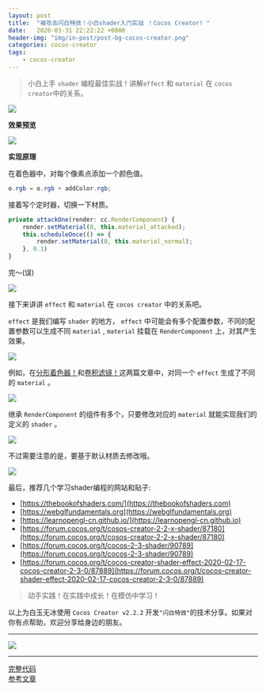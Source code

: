```yaml
---
layout: post
title:  "被攻击闪白特效！小白shader入门实战 ！Cocos Creator! "
date:   2020-03-31 22:22:22 +0800
header-img: "img/in-post/post-bg-cocos-creator.png"
categories: cocos-creator
tags:
    - cocos-creator
---
```


>  小白上手 `shader` 编程最佳实战！讲解`effect` 和 `material` 在 `cocos creator`中的关系。

![](/img/in-post/202003/31-01.jpg)   


**效果预览**

![](/img/in-post/202003/31-02.gif)   


**实现原理**

在着色器中，对每个像素点添加一个颜色值。  

```glsl
o.rgb = o.rgb + addColor.rgb;
```

接着写个定时器，切换一下材质。  

```ts
private attackOne(render: cc.RenderComponent) {
    render.setMaterial(0, this.material_attacked);
    this.scheduleOnce(() => {
        render.setMaterial(0, this.material_normal);
    }, 0.1)
}
```

完～(误)

![](/img/in-post/202003/31-03.jpg)   


接下来讲讲 `effect` 和 `material` 在 `cocos creator` 中的关系吧。  

`effect` 是我们编写 `shader` 的地方， `effect` 中可能会有多个配置参数，不同的配置参数可以生成不同 `material` , `material` 挂载在 `RenderComponent` 上，对其产生效果。  

![](/img/in-post/202003/31-04.jpg)   


例如，在[分形着色器！](https://mp.weixin.qq.com/s/OuQaI18LwX3Lw7aRcKjDOw)和[卷积滤镜！](https://mp.weixin.qq.com/s/WAajs8p69X8UJFvNiYuNDA)这两篇文章中，对同一个 `effect` 生成了不同的 `material` 。   

![](/img/in-post/202003/31-05.jpg)   


继承 `RenderComponent` 的组件有多个，只要修改对应的 `material` 就能实现我们的定义的 `shader` 。  

![](/img/in-post/202003/31-06.jpg)   

不过需要注意的是，要基于默认材质去修改哦。  

![](/img/in-post/202003/31-07.jpg)   


最后，推荐几个学习shader编程的网站和贴子:

- [https://thebookofshaders.com/](https://thebookofshaders.com)
- [https://webglfundamentals.org](https://webglfundamentals.org)
- [https://learnopengl-cn.github.io/](https://learnopengl-cn.github.io)
- [https://forum.cocos.org/t/cosos-creator-2-2-x-shader/87180](https://forum.cocos.org/t/cosos-creator-2-2-x-shader/87180)
- [https://forum.cocos.org/t/cocos-2-3-shader/90789](https://forum.cocos.org/t/cocos-2-3-shader/90789)
- [https://forum.cocos.org/t/cocos-creator-shader-effect-2020-02-17-cocos-creator-2-3-0/87889](https://forum.cocos.org/t/cocos-creator-shader-effect-2020-02-17-cocos-creator-2-3-0/87889)

> 动手实践！在实践中成长！在模仿中学习！  

以上为白玉无冰使用 `Cocos Creator v2.2.2` 开发`"闪白特效"`的技术分享。如果对你有点帮助，欢迎分享给身边的朋友。  


---

![](/img/in-post/bottom.png)  

---

[完整代码](https://github.com/baiyuwubing/cocos-creator-examples/tree/master/attacked)   
[参考文章](https://mp.weixin.qq.com/s/3_ShiqpcJDsBcgeszAMT3Q)